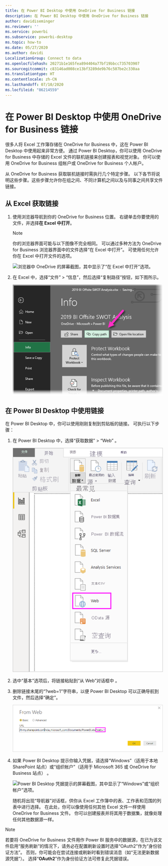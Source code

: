 ```yaml
---
title: 在 Power BI Desktop 中使用 OneDrive for Business 链接
description: 在 Power BI Desktop 中使用 OneDrive for Business 链接
author: davidiseminger
ms.reviewer: ''
ms.service: powerbi
ms.subservice: powerbi-desktop
ms.topic: how-to
ms.date: 05/27/2020
ms.author: davidi
LocalizationGroup: Connect to data
ms.openlocfilehash: 20271b1e165fea894404a77bf19bbcc735703907
ms.sourcegitcommit: c83146ad008ce13bf3289de9b76c507be2c330aa
ms.translationtype: HT
ms.contentlocale: zh-CN
ms.lasthandoff: 07/10/2020
ms.locfileid: "86214559"
---
```

# <a name="use-onedrive-for-business-links-in-power-bi-desktop"></a>在 Power BI Desktop 中使用 OneDrive for Business 链接
很多人将 Excel 工作簿存储在 OneDrive for Business 中，这在 Power BI Desktop 中使用起来非常方便。 通过 Power BI Desktop，你可以使用 OneDrive for Business 中存储的 Excel 文件的联机链接来创建报表和视觉对象。 你可以使用 OneDrive for Business 组帐户或 OneDrive for Business 个人帐户。

从 OneDrive for Business 获取联机链接时需执行几个特定步骤。 以下各节将说明这些步骤。这些步骤允许你在组之间、不同计算机之间以及与同事之间共享文件链接。

## <a name="get-a-link-from-excel"></a>从 Excel 获取链接
1. 使用浏览器导航到你的 OneDrive for Business 位置。 右键单击你要使用的文件，并选择**在 Excel 中打开**。
   
   > [!NOTE]
   > 你的浏览器界面可能与以下图像不完全相同。 可以通过多种方法为 OneDrive for Business 浏览器界面中的文件选择“在 Excel 中打开”。 可使用任何允许你在 Excel 中打开文件的选项。
   
   ![浏览器中 OneDrive 的屏幕截图，其中显示了“在 Excel 中打开”选项。](media/desktop-use-onedrive-business-links/odb-links_02.png)

2. 在 Excel 中，选择“文件” > “信息”，然后选择“复制路径”按钮，如下图所示。
   
   ![“信息”菜单的屏幕截图，其中显示了“复制路径”按钮选项。](media/desktop-use-onedrive-business-links/onedrive-copy-path.png)

## <a name="use-the-link-in-power-bi-desktop"></a>在 Power BI Desktop 中使用链接
在 Power BI Desktop 中，你可以使用刚刚复制到剪贴板的链接。 可执行以下步骤：

1. 在 Power BI Desktop 中，选择“获取数据” > “Web” 。
   
   ![Power BI Desktop 中“获取数据”功能区的屏幕截图，其中显示了“Web”选项。](media/desktop-use-onedrive-business-links/power-bi-web-link-onedrive.png)
2. 选中“基本”选项后，将链接粘贴到“从 Web”对话框中 。
3. 删除链接末尾的“?web=1”字符串，以便 Power BI Desktop 可以正确导航到文件，然后选择“确定”。
   
    ![“从 Web”对话框的屏幕截图，其中显示了如何从 URL 字段删除字符串。](media/desktop-use-onedrive-business-links/power-bi-web-link-confirmation.png) 
4. 如果 Power BI Desktop 提示你输入凭据，请选择“Windows”（适用于本地 SharePoint 站点）或“组织帐户”（适用于 Microsoft 365 或 OneDrive for Business 站点） 。
   
   ![Power BI Desktop 凭据提示的屏幕截图，其中显示了“Windows”或“组织帐户”选项。](media/desktop-use-onedrive-business-links/odb-links_06.png)

   随机将出现“导航器”对话框，供你从 Excel 工作簿中的表、工作表和范围的列表中进行选择。 在此处，你可以像使用任何其他 Excel 文件一样使用 OneDrive for Business 文件。 你可以创建报表并将其用于数据集，就像处理任何其他数据源一样。

> [!NOTE]
> 若要将 OneDrive for Business 文件用作 Power BI 服务中的数据源，在已为该文件启用“服务刷新”的情况下，请务必在配置刷新设置时选择“OAuth2”作为“身份验证方法”。 否则，你可能会在尝试连接或刷新时看到错误消息（如“无法更新数据源凭据”）。 选择“**OAuth2**”作为身份验证方法可修复此凭据错误。
>
